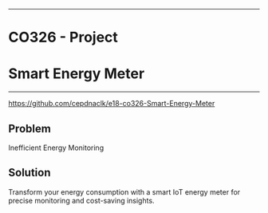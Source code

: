 ___
# CO326 - Project
# Smart Energy Meter
___
https://github.com/cepdnaclk/e18-co326-Smart-Energy-Meter

## Problem
Inefficient Energy Monitoring 
## Solution
Transform your energy consumption with a smart IoT energy meter for precise monitoring and cost-saving insights.
